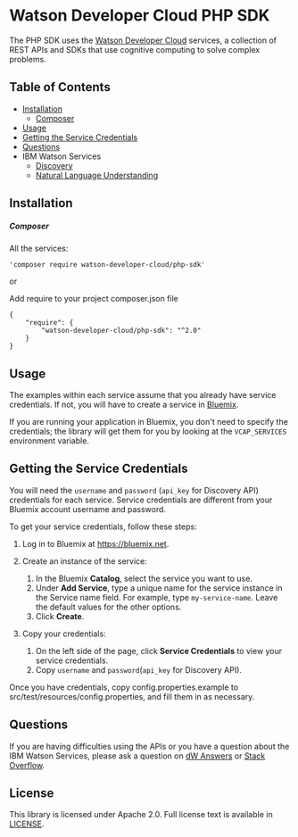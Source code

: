 # Watson Developer Cloud PHP SDK

The PHP SDK uses the [Watson Developer Cloud][wdc] services, a collection of REST APIs and SDKs that use cognitive computing to solve complex problems.

## Table of Contents
  * [Installation](#installation)
    * [Composer](#composer)
  * [Usage](#usage)
  * [Getting the Service Credentials](#getting-the-service-credentials)
  * [Questions](#questions)
  * IBM Watson Services
    * [Discovery](discovery)
    * [Natural Language Understanding](natural-language-understanding)

## Installation

##### Composer

All the services:

```composer
'composer require watson-developer-cloud/php-sdk'
```
or

Add require to your project composer.json file

```composer
{
    "require": {
        "watson-developer-cloud/php-sdk": "^2.0"
    }
}
```
## Usage

The examples within each service assume that you already have service credentials. If not,
you will have to create a service in [Bluemix][bluemix].

If you are running your application in Bluemix, you don't need to specify the
credentials; the library will get them for you by looking at the `VCAP_SERVICES` environment variable.

## Getting the Service Credentials
You will need the `username` and `password` (`api_key` for Discovery API) credentials for each service. Service credentials are different from your Bluemix account username and password.

To get your service credentials, follow these steps:
 1. Log in to Bluemix at https://bluemix.net.

 1. Create an instance of the service:
     1. In the Bluemix **Catalog**, select the service you want to use.
     1. Under **Add Service**, type a unique name for the service instance in the Service name field. For example, type `my-service-name`. Leave the default values for the other options.
     1. Click **Create**.

 1. Copy your credentials:
     1. On the left side of the page, click **Service Credentials** to view your service credentials.
     1. Copy `username` and `password`(`api_key` for Discovery API).

Once you have credentials, copy config.properties.example to src/test/resources/config.properties, and fill them in as necessary.

## Questions

If you are having difficulties using the APIs or you have a question about the IBM
Watson Services, please ask a question on
[dW Answers](https://developer.ibm.com/answers/questions/ask/?topics=watson)
or [Stack Overflow](http://stackoverflow.com/questions/ask?tags=ibm-watson).

## License

This library is licensed under Apache 2.0. Full license text is
available in [LICENSE](LICENSE).

[wdc]: http://www.ibm.com/watson/developercloud/
[bluemix]: https://console.ng.bluemix.net
[Gradle]: http://www.gradle.org/
[OkHttp]: http://square.github.io/okhttp/
[gson]: https://github.com/google/gson
[apache_maven]: http://maven.apache.org/
[sonatype_snapshots]: https://oss.sonatype.org/content/repositories/snapshots/com/ibm/watson/developer_cloud/

